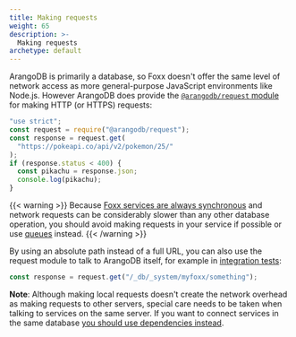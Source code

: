 ```yaml
---
title: Making requests
weight: 65
description: >-
  Making requests
archetype: default
---
```

ArangoDB is primarily a database, so Foxx doesn't offer the same level of
network access as more general-purpose JavaScript environments like Node.js.
However ArangoDB does provide the
[`@arangodb/request` module](../../../appendix/javascript-modules/request.md)
for making HTTP (or HTTPS) requests:

```js
"use strict";
const request = require("@arangodb/request");
const response = request.get(
  "https://pokeapi.co/api/v2/pokemon/25/"
);
if (response.status < 400) {
  const pikachu = response.json;
  console.log(pikachu);
}
```

{{< warning >}}
Because
[Foxx services are always synchronous](../_index.md#compatibility-caveats)
and network requests can be considerably slower than any other
database operation, you should avoid making requests in your service
if possible or use [queues](scripts-and-scheduling.md#queues) instead.
{{< /warning >}}

By using an absolute path instead of a full URL, you can also use the
request module to talk to ArangoDB itself,
for example in [integration tests](testing-foxx-services.md#integration-testing):

```js
const response = request.get("/_db/_system/myfoxx/something");
```

**Note**: Although making local requests doesn't create the network overhead
as making requests to other servers, special care needs to be taken when
talking to services on the same server. If you want to connect services
in the same database [you should use dependencies instead](linking-services-together.md).
